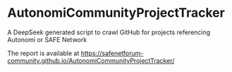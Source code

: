 # AutonomiCommunityProjectTracker
 A DeepSeek generated script to crawl GitHub for projects referencing Autonomi or SAFE Network

The report is available at https://safenetforum-community.github.io/AutonomiCommunityProjectTracker/
